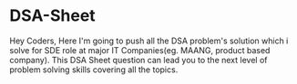# DSA-Sheet
Hey Coders, Here I'm going to push all the DSA problem's solution which i solve for SDE role at major IT Companies(eg. MAANG, product based company). This DSA Sheet question can lead you to the next level of problem solving skills covering all the topics. 
